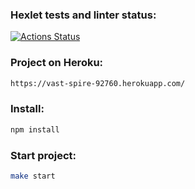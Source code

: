 ### Hexlet tests and linter status:
[![Actions Status](https://github.com/rootyss/frontend-project-lvl4/workflows/hexlet-check/badge.svg)](https://github.com/rootyss/frontend-project-lvl4/actions)

### Project on Heroku:
```sh
https://vast-spire-92760.herokuapp.com/
```

### Install:
```sh
npm install
```

### Start project:
```sh
make start
```